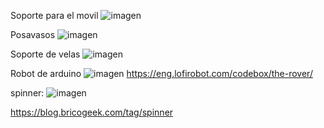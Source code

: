 Soporte para el movil
![imagen](https://user-images.githubusercontent.com/90753262/154469112-5e98e3ec-e3da-422d-abd6-7a832a01bb3c.png)


Posavasos 
![imagen](https://user-images.githubusercontent.com/90753262/154469252-d531028b-ac25-463f-b26a-9831674bbd2a.png)

Soporte de velas
![imagen](https://user-images.githubusercontent.com/90753262/154469457-59ec2cc2-3ec3-4c92-be35-e46957dfbcc0.png)


Robot de arduino 
![imagen](https://user-images.githubusercontent.com/90753262/154472683-a71b096e-6a4b-4005-aa9d-08cecfa3526f.png)
https://eng.lofirobot.com/codebox/the-rover/


spinner:
![imagen](https://user-images.githubusercontent.com/90753262/154473650-a789b336-b631-4b27-8833-62de9e1a5824.png)


https://blog.bricogeek.com/tag/spinner
